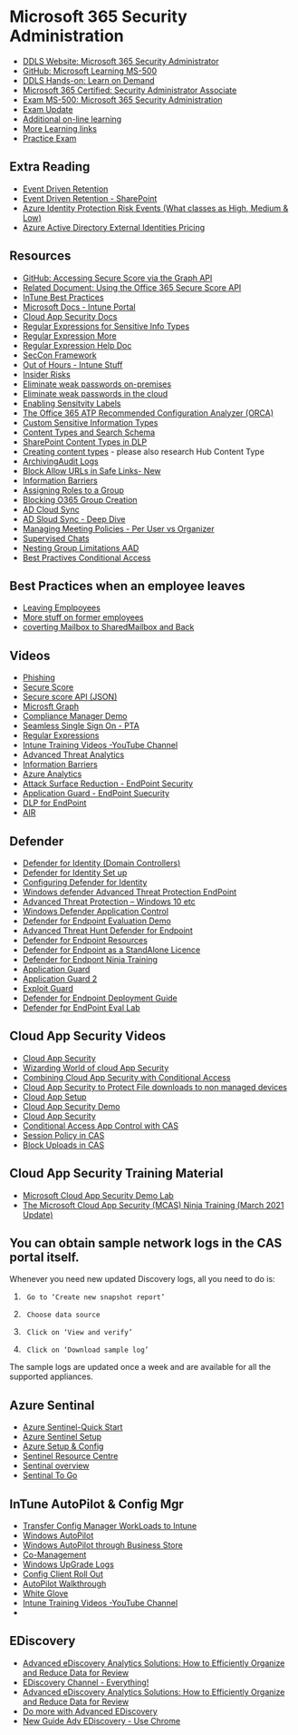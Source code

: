 # Microsoft 365 Security Administration

* [DDLS Website: Microsoft 365 Security Administrator](https://www.ddls.com.au/courses/microsoft/office-365/microsoft-ms-500-microsoft-365-security-administrator/)
* [GitHub: Microsoft Learning MS-500](https://github.com/MicrosoftLearning/MS-500-Microsoft-365-Security)
* [DDLS Hands-on: Learn on Demand](https://ddls.learnondemand.net/)
* [Microsoft 365 Certified: Security Administrator Associate](https://www.microsoft.com/en-us/learning/m365-security-administrator.aspx)
* [Exam MS-500: Microsoft 365 Security Administration](https://www.microsoft.com/en-us/learning/exam-ms-500.aspx)
* [Exam Update](https://query.prod.cms.rt.microsoft.com/cms/api/am/binary/RE3VEI3)
* [Additional on-line learning](https://techcommunity.microsoft.com/t5/microsoft-defender-for-endpoint/become-a-microsoft-defender-for-endpoint-ninja/ba-p/1515647)
* [More Learning links](https://techcommunity.microsoft.com/t5/security-compliance-and-identity/ct-p/MicrosoftSecurityandCompliance)
* [Practice Exam](https://examtopics.com)

## Extra Reading

* [Event Driven Retention](https://docs.microsoft.com/en-au/microsoft-365/compliance/event-driven-retention#how-to-set-up-event-driven-retention)
* [Event Driven Retention - SharePoint](https://joannecklein.com/2019/02/25/automate-event-based-retention-in-office-365/)
* [Azure Identity Protection Risk Events (What classes as High, Medium & Low)](https://docs.microsoft.com/en-us/azure/active-directory/reports-monitoring/concept-risk-events)
* [Azure Active Directory External Identities Pricing](https://azure.microsoft.com/en-us/pricing/details/active-directory/external-identities/)

## Resources

* [GitHub: Accessing Secure Score via the Graph API](https://github.com/OfficeDev/O365-Cloud-Sec-Tooling/blob/master/Securescore/README.md)
* [Related Document: Using the Office 365 Secure Score API](https://blogs.technet.microsoft.com/office365security/using-the-office-365-secure-score-api/)
* [InTune Best Practices](http://www.itpromentor.com/intune-best-practices/)
* [Microsoft Docs - Intune Portal](https://docs.microsoft.com/en-us/intune/)
* [Cloud App Security Docs](https://docs.microsoft.com/en-us/cloud-app-security/)
* [Regular Expressions for Sensitive Info Types](https://regex101.com/)
* [Regular Expression More](https://regexone.com/)
* [Regular Expression Help Doc](https://help.relativity.com/9.6/Content/Relativity/Regular_expressions/Searching_with_regular_expressions.htm)
* [SecCon Framework](https://github.com/microsoft/SecCon-Framework)
* [Out of Hours - Intune Stuff](https://oofhours.com/category/microsoft-intune/)
* [Insider Risks](https://docs.microsoft.com/en-us/microsoft-365/compliance/insider-risk-management-policies?view=o365-worldwide)
* [Eliminate weak passwords on-premises](https://docs.microsoft.com/en-us/azure/active-directory/authentication/concept-password-ban-bad-on-premises)
* [Eliminate weak passwords in the cloud](https://docs.microsoft.com/en-us/azure/active-directory/authentication/concept-password-ban-bad)
* [Enabling Sensitvity Labels](https://docs.microsoft.com/en-au/azure/active-directory/users-groups-roles/groups-assign-sensitivity-labels)
* [The Office 365 ATP Recommended Configuration Analyzer (ORCA)](https://github.com/cammurray/orca)
* [Custom Sensitive Information Types](https://joannecklein.com/2018/08/07/build-and-use-custom-sensitive-information-types-in-office-365/)
* [Content Types and Search Schema](https://joannecklein.com/2018/09/12/content-type-filters-in-modern-sharepoint/)
* [SharePoint Content Types in DLP](https://joannecklein.com/2018/01/25/a-sharepoint-content-type-dlp-policy/)
* [Creating content types](https://sharegate.com/blog/sharepoint-content-types-understand-use-create) - please also research Hub Content Type
* [ArchivingAudit Logs](https://docs.microsoft.com/en-us/azure/active-directory/reports-monitoring/concept-activity-logs-azure-monitor)
* [Block Allow URLs in Safe Links- New](https://docs.microsoft.com/en-us/microsoft-365/security/office-365-security/tenant-allow-block-list?view=o365-worldwide)
* [Information Barriers](https://docs.microsoft.com/en-us/microsoft-365/compliance/information-barriers-policies)
* [Assigning Roles to a Group](https://docs.microsoft.com/en-us/azure/active-directory/roles/groups-concept)
* [Blocking O365 Group Creation](https://docs.microsoft.com/en-us/microsoft-365/solutions/manage-creation-of-groups?view=o365-worldwide)
* [AD Cloud Sync](https://azure.microsoft.com/en-us/overview/security/azure-security-expert-series/)
* [AD Sloud Sync - Deep Dive](https://docs.microsoft.com/en-us/azure/active-directory/cloud-sync/concept-how-it-works)
* [Managing Meeting Policies - Per User vs Organizer](https://user-images.githubusercontent.com/42951775/119470362-9bfbb400-bd8b-11eb-8de3-3c388006a72d.png)
* [Supervised Chats](https://docs.microsoft.com/en-us/microsoftteams/supervise-chats-edu)
* [Nesting Group Limitations AAD](https://docs.microsoft.com/en-us/azure/active-directory/enterprise-users/directory-service-limits-restrictions)
* [Best Practives Conditional Access](https://blog.enablingtechcorp.com/azure-ad-conditional-access-baselines-and-best-practices)

## Best Practices when an employee leaves
  * [Leaving Emplpoyees](https://docs.microsoft.com/en-us/microsoft-365/compliance/recover-an-inactive-mailbox?view=o365-worldwide)
  * [More stuff on former employees](https://docs.microsoft.com/en-us/microsoft-365/admin/add-users/remove-former-employee?redirectSourcePath=%252fen-us%252farticle%252fRemove-a-former-employee-from-Office-365-44d96212-4d90-4027-9aa9-a95eddb367d1&view=o365-worldwide)
  * [coverting Mailbox to SharedMailbox and Back](https://www.nucleustechnologies.com/blog/convert-a-user-mailbox-to-shared-a-shared-mailbox-to-user-mailbox-in-office-365/
)

## Videos

* [Phishing](https://youtu.be/MCYC8kV1mmc)
* [Secure Score](https://youtu.be/jzfpDJ9Kg-A)
* [Secure score API (JSON)](https://youtu.be/vg3QKQWVD6Y)
* [Microsft Graph](https://youtu.be/PI9NO5rayiY)
* [Compliance Manager Demo](https://youtu.be/r1vs8NdSXKQ?list=PLXPr7gfUMmKyMW5RRW9kmLjX31OTwqhf5)
* [Seamless Single Sign On - PTA](https://youtu.be/PyeAC85Gm7w)
* [Regular Expressions](https://youtu.be/sa-TUpSx1JA)
* [Intune Training Videos -YouTube Channel](https://www.youtube.com/channel/UCfmMlhX5TW8cicxHw6ExYVA)
* [Advanced Threat Analytics](https://docs.microsoft.com/en-us/advanced-threat-analytics/install-ata-step1)
* [Information Barriers](https://youtu.be/461LfU06RbA?t=416)
* [Azure Analytics](https://youtu.be/T2Vpi6ph8ck)
* [Attack Surface Reduction - EndPoint Security](https://youtu.be/MJwH6Rh-npc)
* [Application Guard - EndPoint Suecurity](https://youtu.be/OFEdoCWZjaI)
* [DLP for EndPoint](https://www.youtube.com/watch?v=XO2zMA3w1wA)
* [AIR](https://youtu.be/4JdGUQfH0nE)

## Defender
* [Defender for Identity (Domain Controllers)](https://youtu.be/EGY2m8yU_KE)
* [Defender for Identity Set up](https://www.youtube.com/watch?v=rMHNJb2IXJ0&t=226s)
* [Configuring Defender for Identity](https://youtu.be/rMHNJb2IXJ0?t=229)
* [Windows defender Advanced Threat Protection EndPoint](https://youtu.be/qxeGa3pxIwg)
* [Advanced Threat Protection – Windows 10 etc](https://youtu.be/HkQZR9RBbPE)
* [Windows Defender Application Control](https://youtu.be/J7fSeYEftRE)
* [Defender for Endpoint Evaluation Demo](https://docs.microsoft.com/en-us/microsoft-365/security/defender-endpoint/evaluation-lab?view=o365-worldwide)
* [Advanced Threat Hunt Defender for Endpoint](https://youtu.be/4NQphnL0YR8)
* [Defender for Endpoint Resources](https://techcommunity.microsoft.com/t5/microsoft-defender-for-endpoint/become-a-microsoft-defender-for-endpoint-ninja/ba-p/1515647
)
* [Defender for Endpoint as a StandAlone Licence](https://www.infusedinnovations.com/blog/secure-intelligent-workplace/microsoft-defender-atp-standalone-is-now-available
)
* [Defender for Endpont Ninja Training](https://techcommunity.microsoft.com/t5/microsoft-defender-for-endpoint/become-a-microsoft-defender-for-endpoint-ninja/ba-p/1515647)
* [Application Guard](https://www.youtube.com/watch?v=J7fSeYEftRE)
* [Application Guard 2](https://youtu.be/J7fSeYEftRE)
* [Exploit Guard](https://youtu.be/pnaYdBP35dc)
* [Defender for Endpoint Deployment Guide](https://youtu.be/gx9jnG5tZmM)
* [Defender fpr EndPoint Eval Lab](https://docs.microsoft.com/en-us/microsoft-365/security/defender-endpoint/evaluation-lab?view=o365-worldwide)



## Cloud App Security Videos
* [Cloud App Security](https://youtu.be/DyUmFWfJQvU)
* [Wizarding World of cloud App Security](https://youtu.be/TLm6F0pKT7E)
* [Combining Cloud App Security with Conditional Access](https://youtu.be/1K66pDwzaf0)
* [Cloud App Security to Protect File downloads to non managed devices](https://youtu.be/vD9C9jwDuv4)
* [Cloud App Setup](https://youtu.be/ff4AR3GIR00)
* [Cloud App Security Demo](https://youtu.be/RxW0bpXJd9A)
* [Cloud App Security](https://youtu.be/DyUmFWfJQvU)
* [Conditional Access App Control with CAS](https://youtu.be/CvsjM8TX81c)
* [Session Policy in CAS](https://youtu.be/hPW3E51cIac)
* [Block Uploads in CAS](https://youtu.be/nGg2XyQWJ4o)

## Cloud App Security Training Material
* [Microsoft Cloud App Security Demo Lab](https://docs.microsoft.com/en-us/cloud-app-security/getting-started-with-cloud-app-security)
* [The Microsoft Cloud App Security (MCAS) Ninja Training (March 2021 Update)](https://techcommunity.microsoft.com/t5/security-compliance-and-identity/the-microsoft-cloud-app-security-mcas-ninja-training-march-2021/ba-p/1877343)

## You can obtain sample network logs in the CAS portal itself.

Whenever you need new updated Discovery logs, all you need to do is:

1.      Go to ‘Create new snapshot report’

2.      Choose data source

3.      Click on ‘View and verify’

4.      Click on ‘Download sample log’

The sample logs are updated once a week and are available for all the supported appliances.


## Azure Sentinal
* [Azure Sentinel-Quick Start](https://youtu.be/p2BK8SAUGG0)
* [Azure Sentinel Setup](https://youtu.be/Cyd16wVwxZc)
* [Azure Setup & Config](https://youtu.be/Cyd16wVwxZc)
* [Sentinel Resource Centre](https://azure.microsoft.com/en-us/overview/security/azure-security-expert-series/)
* [Sentinal overview](https://www.microsoft.com/videoplayer/embed/RE4LHLR)
* [Sentinal To Go](https://techcommunity.microsoft.com/t5/azure-sentinel/azure-sentinel-to-go-part1-a-lab-w-prerecorded-data-amp-a-custom/ba-p/1260191)

## InTune AutoPilot & Config Mgr
* [Transfer Config Manager WorkLoads to Intune](https://www.anoopcnair.com/sccm-co-management-configuration-8/)
* [Windows AutoPilot](https://youtu.be/4K4hC5NchbE)
* [Windows AutoPilot through Business Store](https://www.microsoft.com/en-us/videoplayer/embed/3b30f2c2-a3e2-4778-aa92-f65dbc3ecf54?autoplay=false)
* [Co-Management](https://youtu.be/0jsNNrQNqog)
* [Windows UpGrade Logs](https://youtu.be/O91NLxyEHY8)
* [Config Client Roll Out](https://youtu.be/bHWRBaaVCPg)
* [AutoPilot Walkthrough](https://youtu.be/KYVptkpsOqs)
* [White Glove](https://youtu.be/nE5XSOBV0rI)
* [Intune Training Videos -YouTube Channel](https://www.youtube.com/channel/UCfmMlhX5TW8cicxHw6ExYVA)
* 
## EDiscovery
* [Advanced eDiscovery Analytics Solutions: How to Efficiently Organize and Reduce Data for Review](https://youtu.be/dgkLkxX_YrE)
* [EDiscovery Channel - Everything!](https://www.youtube.com/channel/UCFJbJglx-or89yg9RanFTQg/videos)
* [Advanced eDiscovery Analytics Solutions: How to Efficiently Organize and Reduce Data for Review](https://youtu.be/dgkLkxX_YrE)
* [Do more with Advanced EDiscovery](https://youtu.be/-25S-Vz7u1Q)
* [New Guide Adv EDiscovery - Use Chrome](https://content.cloudguides.com/en-us/guides/Advanced%20eDiscovery)
